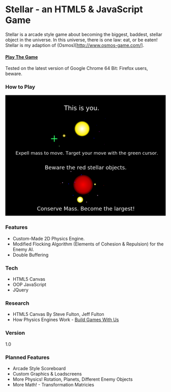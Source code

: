 # Stellar - an HTML5 & JavaScript Game

Stellar is a arcade style game about becoming the biggest, baddest, stellar object in the universe. In this universe, there is one law: eat, or be eaten! Stellar is my adaption of (Osmos)[http://www.osmos-game.com/].

#### [Play The Game](http://ugotsoul.github.io/Stellar/)  
Tested on the latest version of Google Chrome 64 Bit: Firefox users, beware.

### How to Play
![How To Play](https://raw.githubusercontent.com/ugotsoul/Stellar/master/static/imgs/help.png "How To Play")

### Features
 - Custom-Made 2D Physics Engine.  
 - Modified Flocking Algorithm (Elements of Cohesion & Repulsion) for the Enemy AI.
 - Double Buffering

### Tech
 - HTML5 Canvas
 - OOP JavaScript
 - JQuery  

### Research
 - HTML5 Canvas By Steve Fulton, Jeff Fulton
 - How Physics Engines Work - [Build Games With Us](http://buildnewgames.com/gamephysics/)
 
### Version
1.0

### Planned Features
- Arcade Style Scoreboard  
- Custom Graphics & Loadscreens
- More Physics! Rotation, Planets, Different Enemy Objects
- More Math! - Transformation Matricies




